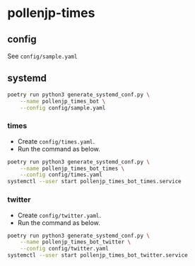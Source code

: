 # pollenjp-times

## config

See `config/sample.yaml`

## systemd

```sh
poetry run python3 generate_systemd_conf.py \
    --name pollenjp_times_bot \
    --config config/sample.yaml
```

### times

- Create `config/times.yaml`.
- Run the command as below.

```sh
poetry run python3 generate_systemd_conf.py \
    --name pollenjp_times_bot_times \
    --config config/times.yaml
systemctl --user start pollenjp_times_bot_times.service
```

### twitter

- Create `config/twitter.yaml`.
- Run the command as below.

```sh
poetry run python3 generate_systemd_conf.py \
    --name pollenjp_times_bot_twitter \
    --config config/twitter.yaml
systemctl --user start pollenjp_times_bot_twitter.service
```
